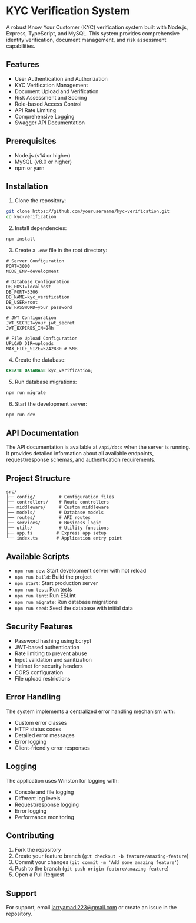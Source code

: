 # KYC Verification System

A robust Know Your Customer (KYC) verification system built with Node.js, Express, TypeScript, and MySQL. This system provides comprehensive identity verification, document management, and risk assessment capabilities.

## Features

- User Authentication and Authorization
- KYC Verification Management
- Document Upload and Verification
- Risk Assessment and Scoring
- Role-based Access Control
- API Rate Limiting
- Comprehensive Logging
- Swagger API Documentation

## Prerequisites

- Node.js (v14 or higher)
- MySQL (v8.0 or higher)
- npm or yarn

## Installation

1. Clone the repository:
```bash
git clone https://github.com/yourusername/kyc-verification.git
cd kyc-verification
```

2. Install dependencies:
```bash
npm install
```

3. Create a `.env` file in the root directory:
```env
# Server Configuration
PORT=3000
NODE_ENV=development

# Database Configuration
DB_HOST=localhost
DB_PORT=3306
DB_NAME=kyc_verification
DB_USER=root
DB_PASSWORD=your_password

# JWT Configuration
JWT_SECRET=your_jwt_secret
JWT_EXPIRES_IN=24h

# File Upload Configuration
UPLOAD_DIR=uploads
MAX_FILE_SIZE=5242880 # 5MB
```

4. Create the database:
```sql
CREATE DATABASE kyc_verification;
```

5. Run database migrations:
```bash
npm run migrate
```

6. Start the development server:
```bash
npm run dev
```

## API Documentation

The API documentation is available at `/api/docs` when the server is running. It provides detailed information about all available endpoints, request/response schemas, and authentication requirements.

## Project Structure

```
src/
├── config/         # Configuration files
├── controllers/    # Route controllers
├── middleware/     # Custom middleware
├── models/         # Database models
├── routes/         # API routes
├── services/       # Business logic
├── utils/          # Utility functions
├── app.ts         # Express app setup
└── index.ts       # Application entry point
```

## Available Scripts

- `npm run dev`: Start development server with hot reload
- `npm run build`: Build the project
- `npm start`: Start production server
- `npm run test`: Run tests
- `npm run lint`: Run ESLint
- `npm run migrate`: Run database migrations
- `npm run seed`: Seed the database with initial data

## Security Features

- Password hashing using bcrypt
- JWT-based authentication
- Rate limiting to prevent abuse
- Input validation and sanitization
- Helmet for security headers
- CORS configuration
- File upload restrictions

## Error Handling

The system implements a centralized error handling mechanism with:
- Custom error classes
- HTTP status codes
- Detailed error messages
- Error logging
- Client-friendly error responses

## Logging

The application uses Winston for logging with:
- Console and file logging
- Different log levels
- Request/response logging
- Error logging
- Performance monitoring

## Contributing

1. Fork the repository
2. Create your feature branch (`git checkout -b feature/amazing-feature`)
3. Commit your changes (`git commit -m 'Add some amazing feature'`)
4. Push to the branch (`git push origin feature/amazing-feature`)
5. Open a Pull Request



## Support

For support, email larryamadi223@gmail.com or create an issue in the repository. 
